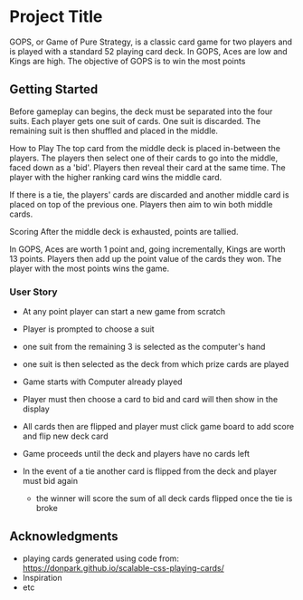 
# Project Title

GOPS, or Game of Pure Strategy, is a classic card game for two players and is played with a standard 52 playing card deck. In GOPS, Aces are low and Kings are high. The objective of GOPS is to win the most points

## Getting Started

Before gameplay can begins, the deck must be separated into the four suits. Each player gets one suit of cards. One suit is discarded. The remaining suit is then shuffled and placed in the middle.

How to Play
The top card from the middle deck is placed in-between the players. The players then select one of their cards to go into the middle, faced down as a 'bid'. Players then reveal their card at the same time. The player with the higher ranking card wins the middle card.

If there is a tie, the players' cards are discarded and another middle card is placed on top of the previous one. Players then aim to win both middle cards.

Scoring
After the middle deck is exhausted, points are tallied.

In GOPS, Aces are worth 1 point and, going incrementally, Kings are worth 13 points. Players then add up the point value of the cards they won. The player with the most points wins the game.

### User Story

- At any point player can start a new game from scratch

- Player is prompted to choose a suit
- one suit from the remaining 3 is selected as the computer's hand
- one suit is then selected as the deck from which prize cards are played
- Game starts with Computer already played 
- Player must then choose a card to bid and card will then show in the display 
- All cards then are flipped and player must click game board to add score and flip new deck card
- Game proceeds until the deck and players have no cards left

- In the event of a tie another card is flipped from the deck and player must bid again
    - the winner will score the sum of all deck cards flipped once the tie is broke


## Acknowledgments

* playing cards generated using code from: https://donpark.github.io/scalable-css-playing-cards/
* Inspiration
* etc
